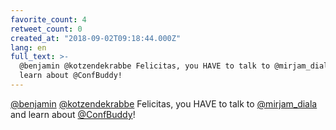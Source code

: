 ```yaml
---
favorite_count: 4
retweet_count: 0
created_at: "2018-09-02T09:18:44.000Z"
lang: en
full_text: >-
  @benjamin @kotzendekrabbe Felicitas, you HAVE to talk to @mirjam_diala and
  learn about @ConfBuddy!
---
```


[@benjamin](https://twitter.com/benjamin)
[@kotzendekrabbe](https://twitter.com/kotzendekrabbe) Felicitas, you HAVE to
talk to [@mirjam_diala](https://twitter.com/mirjam_diala) and learn about
[@ConfBuddy](https://twitter.com/ConfBuddy)!
